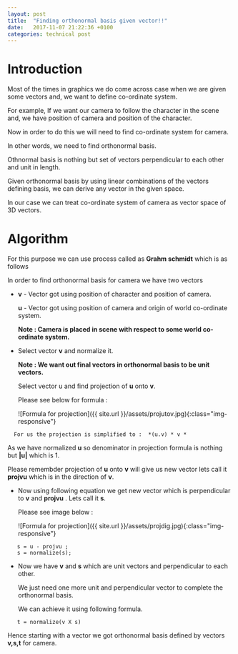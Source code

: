 ```yaml
---
layout: post
title:  "Finding orthonormal basis given vector!!"
date:   2017-11-07 21:22:36 +0100
categories: technical post
---
```


**Introduction**
==========================================================================================================================================================================================
Most of the times in graphics we do come across case when we are given some vectors and, we want to define co-ordinate system.   

For example, If we want our camera to follow the character in the scene  and, we have position of camera and position of the character.   

Now in order to do this we will need to find co-ordinate system for camera.   

In other words, we need to find orthonormal basis.   

Othnormal basis is nothing but set of vectors perpendicular to each other and unit in length.   

Given orthonormal basis by using linear combinations of the vectors defining basis, we can derive any vector in the given space.   

In our case we can treat co-ordinate system of camera as vector space of 3D vectors.   

**Algorithm**
==========================================================================================================================================================================================
For this purpose we can use process called as **Grahm schmidt** which is as follows  

In order to find orthonormal basis for camera we have two vectors    

* **v** - Vector got using position of character and position of camera.  
  
  **u** - Vector got using position of camera and origin of world co-ordinate system.  
  
  
  **Note : Camera is placed in scene with respect to some world co-ordinate system.**  
  

* Select vector **v** and normalize it.  
  
  **Note : We want out final vectors in orthonormal basis to be unit vectors.**  
  
  Select vector u and find projection of **u** onto **v**.   
  
  Please see below for formula :   

  ![Formula for projection]({{ site.url }}/assets/projutov.jpg){:class="img-responsive"}  
  

~~~~~~~~~~~~~~~~~~~~~~~~~~~~~~~~~~~~~~~~~~~~~~~~~~~~~~~~~~~~~~~~~~~~~~~~~~~~~~~~~~~~~~~~~~~~~~~~~~~~~~~~~~~~~~~~~~~~~~~~~~~~~~~~~~~~~~~~~~~~~~~~~~~~~~~~~~~~~~~~~~~~~~~~~~~~~~~~~~~~~~~~~~~~~~~~~~~~  
  For us the projection is simplified to :  *(u.v) * v *
~~~~~~~~~~~~~~~~~~~~~~~~~~~~~~~~~~~~~~~~~~~~~~~~~~~~~~~~~~~~~~~~~~~~~~~~~~~~~~~~~~~~~~~~~~~~~~~~~~~~~~~~~~~~~~~~~~~~~~~~~~~~~~~~~~~~~~~~~~~~~~~~~~~~~~~~~~~~~~~~~~~~~~~~~~~~~~~~~~~~~~~~~~~~~~~~~~~~
  
  As we have normalized **u** so denominator in projection formula is nothing but **|u|** which is 1.  
  
  Please remembder projection of **u** onto **v** will give us new vector lets call it **projvu** which is in the direction of **v**.  
  

* Now using following equation we get new vector which is perpendicular to **v** and **projvu** . Lets call it **s**.  
  
  Please see image below :  
  

  ![Formula for projection]({{ site.url }}/assets/projdig.jpg){:class="img-responsive"}  
  

~~~~~~~~~~~~~~~~~~~~~~~~~~~~~~~~~~~~~~~~~~~~~~~~~~~~~~~~~~~~~~~~~~~~~~~~~~~~~~~~~~~~~~~~~~~~~~~~~~~~~~~~~~~~~~~~~~~~~~~~~~~~~~~~~~~~~~~~~~~~~~~~~~~~~~~~~~~~~~~~~~~~~~~~~~~~~~~~~~~~~~~~~~~~~~~~~~~~
   s = u - projvu ; 
   s = normalize(s);
~~~~~~~~~~~~~~~~~~~~~~~~~~~~~~~~~~~~~~~~~~~~~~~~~~~~~~~~~~~~~~~~~~~~~~~~~~~~~~~~~~~~~~~~~~~~~~~~~~~~~~~~~~~~~~~~~~~~~~~~~~~~~~~~~~~~~~~~~~~~~~~~~~~~~~~~~~~~~~~~~~~~~~~~~~~~~~~~~~~~~~~~~~~~~~~~~~~~  
* Now we have **v** and **s** which are unit vectors and perpendicular to each other.   
   
  We just need one more unit and perpendicular vector to complete the orthonormal basis.  
   
  We can achieve it using following formula.  
   

~~~~~~~~~~~~~~~~~~~~~~~~~~~~~~~~~~~~~~~~~~~~~~~~~~~~~~~~~~~~~~~~~~~~~~~~~~~~~~~~~~~~~~~~~~~~~~~~~~~~~~~~~~~~~~~~~~~~~~~~~~~~~~~~~~~~~~~~~~~~~~~~~~~~~~~~~~~~~~~~~~~~~~~~~~~~~~~~~~~~~~~~~~~~~~~~~~~~  
   t = normalize(v X s)
~~~~~~~~~~~~~~~~~~~~~~~~~~~~~~~~~~~~~~~~~~~~~~~~~~~~~~~~~~~~~~~~~~~~~~~~~~~~~~~~~~~~~~~~~~~~~~~~~~~~~~~~~~~~~~~~~~~~~~~~~~~~~~~~~~~~~~~~~~~~~~~~~~~~~~~~~~~~~~~~~~~~~~~~~~~~~~~~~~~~~~~~~~~~~~~~~~~~

   Hence starting with a vector we got orthonormal basis defined by vectors **v,s,t** for camera.   
   